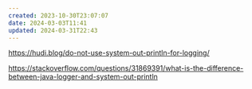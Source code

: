 ```yaml
---
created: 2023-10-30T23:07:07
date: 2024-03-03T11:41
updated: 2024-03-31T22:43
---
```

https://hudi.blog/do-not-use-system-out-println-for-logging/

https://stackoverflow.com/questions/31869391/what-is-the-difference-between-java-logger-and-system-out-println